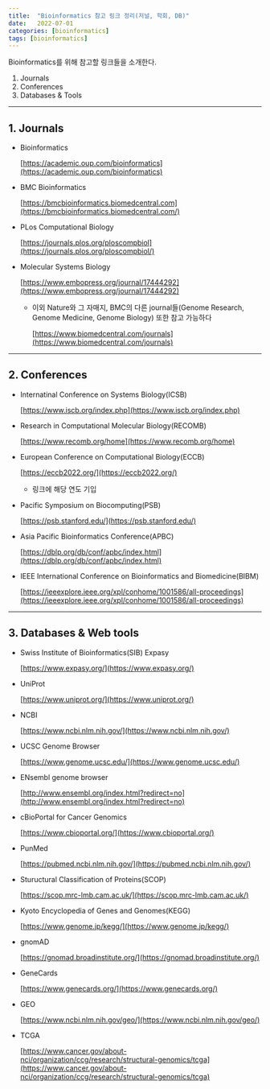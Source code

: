 ```yaml
---
title:  "Bioinformatics 참고 링크 정리(저널, 학회, DB)"
date:   2022-07-01 
categories: [bioinformatics]
tags: [bioinformatics]
---
```


Bioinformatics를 위해 참고할 링크들을 소개한다. 

1. Journals
2. Conferences
3. Databases & Tools

*****************

## 1. Journals

- Bioinformatics

  [https://academic.oup.com/bioinformatics](https://academic.oup.com/bioinformatics)

- BMC Bioinformatics

  [https://bmcbioinformatics.biomedcentral.com](https://bmcbioinformatics.biomedcentral.com/)

- PLos Computational Biology

  [https://journals.plos.org/ploscompbiol](https://journals.plos.org/ploscompbiol/)

- Molecular Systems Biology

  [https://www.embopress.org/journal/17444292](https://www.embopress.org/journal/17444292)

  - 이외 Nature와 그 자매지, BMC의 다른 journal들(Genome Research, Genome Medicine, Genome Biology) 또한 참고 가능하다

    [https://www.biomedcentral.com/journals](https://www.biomedcentral.com/journals)

*************

## 2. Conferences

- Internatinal Conference on Systems Biology(ICSB)

  [https://www.iscb.org/index.php](https://www.iscb.org/index.php)

- Research in Computational Molecular Biology(RECOMB)

  [https://www.recomb.org/home](https://www.recomb.org/home)

- European Conference on Computational Biology(ECCB)

  [https://eccb2022.org/](https://eccb2022.org/) 

  - 링크에 해당 연도 기입

- Pacific Symposium on Biocomputing(PSB)

  [https://psb.stanford.edu/](https://psb.stanford.edu/)

- Asia Pacific Bioinformatics Conference(APBC)

  [https://dblp.org/db/conf/apbc/index.html](https://dblp.org/db/conf/apbc/index.html)

- IEEE International Conference on Bioinformatics and Biomedicine(BIBM)

  [https://ieeexplore.ieee.org/xpl/conhome/1001586/all-proceedings](https://ieeexplore.ieee.org/xpl/conhome/1001586/all-proceedings)

********************

## 3. Databases & Web tools

- Swiss Institute of Bioinformatics(SIB) Expasy

  [https://www.expasy.org/](https://www.expasy.org/)

- UniProt

  [https://www.uniprot.org/](https://www.uniprot.org/)

- NCBI

  [https://www.ncbi.nlm.nih.gov/](https://www.ncbi.nlm.nih.gov/)

- UCSC Genome Browser

  [https://www.genome.ucsc.edu/](https://www.genome.ucsc.edu/)

- ENsembl genome browser

  [http://www.ensembl.org/index.html?redirect=no](http://www.ensembl.org/index.html?redirect=no)

- cBioPortal for Cancer Genomics

  [https://www.cbioportal.org/](https://www.cbioportal.org/)

- PunMed

  [https://pubmed.ncbi.nlm.nih.gov/](https://pubmed.ncbi.nlm.nih.gov/)

- Stuructural Classification of Proteins(SCOP)

  [https://scop.mrc-lmb.cam.ac.uk/](https://scop.mrc-lmb.cam.ac.uk/)

- Kyoto Encyclopedia of Genes and Genomes(KEGG)

  [https://www.genome.jp/kegg/](https://www.genome.jp/kegg/)

- gnomAD

  [https://gnomad.broadinstitute.org/](https://gnomad.broadinstitute.org/)

- GeneCards

  [https://www.genecards.org/](https://www.genecards.org/)

- GEO

  [https://www.ncbi.nlm.nih.gov/geo/](https://www.ncbi.nlm.nih.gov/geo/)

- TCGA

  [https://www.cancer.gov/about-nci/organization/ccg/research/structural-genomics/tcga](https://www.cancer.gov/about-nci/organization/ccg/research/structural-genomics/tcga)
